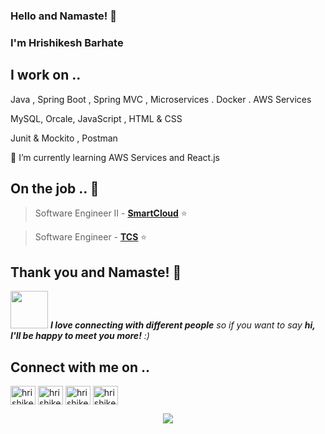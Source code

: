 ### Hello and Namaste! 🙏 

### I'm Hrishikesh Barhate

<!--
**hrishibarhate/hrishibarhate** is a ✨ _special_ ✨ repository because its `README.md` (this file) appears on your GitHub profile.

Here are some ideas to get you started:

- 🔭 I’m currently working on ...
- 🌱 I’m currently learning ...
- 👯 I’m looking to collaborate on ...
- 🤔 I’m looking for help with ...
- 💬 Ask me about ...
- 📫 How to reach me: ...
- 😄 Pronouns: ...
- ⚡ Fun fact: ...
--->

## I work on ..

Java , Spring Boot , Spring MVC , Microservices . Docker . AWS Services

MySQL, Orcale, JavaScript , HTML & CSS

Junit & Mockito , Postman

🌱 I’m currently learning AWS Services and React.js


## On the job .. 💯

> Software Engineer II - [**SmartCloud**](https://www.scispl.com/)  ⭐

> Software Engineer - [**TCS**](https://www.tcs.com/)  ⭐


## Thank you and Namaste! 🙏

<img src="https://media.giphy.com/media/LnQjpWaON8nhr21vNW/giphy.gif" width="60"> <em><b>I love connecting with different people</b> so if you want to say <b>hi, I'll be happy to meet you more!</b> :)</em>

## Connect with me on ..
<!-- section - social media icons -->
   <a href="https://www.linkedin.com/in/hrishikesh-barhate-b3540077" target="blank"><img align="center" src="https://cdn.jsdelivr.net/npm/simple-icons@3.0.1/icons/linkedin.svg" alt="hrishikeshbarhate" height="30" width="40" /></a>   <a href="https://stackoverflow.com/users/4401266/hrishikesh-barhate" target="blank"><img align="center" src="https://cdn.jsdelivr.net/npm/simple-icons@3.0.1/icons/stackoverflow.svg" alt="hrishikeshbarhate" height="30" width="40" /></a>
   <a href="https://github.com/hrishibarhate" target="blank"><img align="center" src="https://cdn.jsdelivr.net/npm/simple-icons@3.0.1/icons/github.svg" alt="hrishikeshbarhate" height="30" width="40" /></a>   <a href="hrishikeshbarhate@gmail.com" target="blank"><img align="center" src="https://cdn.jsdelivr.net/npm/simple-icons@3.0.1/icons/gmail.svg" alt="hrishikeshbarhate" height="30" width="40" /></a>

<!-- section - social media icons -->

<p align='center'>
<img align='center' src="https://visitor-badge.glitch.me/badge?page_id=hrishibarhate.visitor-badge">
 <p/>
